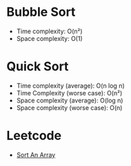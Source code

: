 # Bubble Sort
- Time complexity: O(n²)
- Space complexity: O(1)

# Quick Sort
- Time complexity (average): O(n log n)
- Time Complexity (worse case): O(n²)
- Space complexity (average): O(log n)
- Space complexity (worse case): O(n)

# Leetcode
- [Sort An Array](https://leetcode.com/problems/sort-an-array/description/)